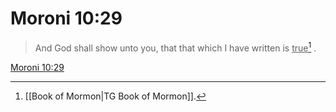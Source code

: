 # Moroni 10:29

> And God shall show unto you, that that which I have written is <u>true</u>[^a] .

[Moroni 10:29](https://www.churchofjesuschrist.org/study/scriptures/bofm/moro/10?lang=eng&id=p29#p29)


[^a]: [[Book of Mormon|TG Book of Mormon]].  
